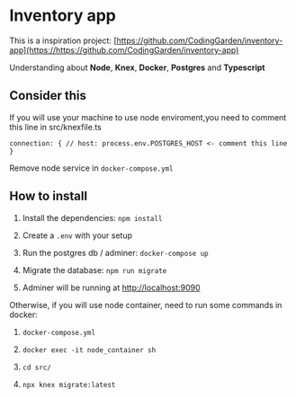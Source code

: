 # Inventory app

This is a inspiration project: [https://github.com/CodingGarden/inventory-app](https://https://github.com/CodingGarden/inventory-app)

Understanding about **Node**, **Knex**, **Docker**, **Postgres** and **Typescript**

## Consider this

If you will use your machine to use node enviroment,you need to comment this line in src/knexfile.ts

`connection: { // host: process.env.POSTGRES_HOST <- comment this line }`

Remove node service in `docker-compose.yml`

## How to install

1. Install the dependencies: `npm install`

2. Create a `.env` with your setup

3. Run the postgres db / adminer: `docker-compose up`

4. Migrate the database: `npm run migrate`

5. Adminer will be running at [http://localhost:9090](https://localhost:9090)

Otherwise, if you will use node container, need to run some commands in docker:

1. `docker-compose.yml`

2. `docker exec -it node_container sh`

3. `cd src/`

4. `npx knex migrate:latest`
